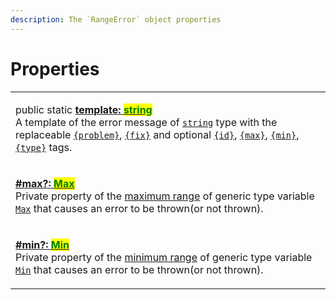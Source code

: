 ```yaml
---
description: The `RangeError` object properties
---
```


# Properties

|                                                                                                                                                                                                                                                                                                                                                                                                                                                                                                                                                                                                                                                                                                                                                                                                                                                                                                   |
| ------------------------------------------------------------------------------------------------------------------------------------------------------------------------------------------------------------------------------------------------------------------------------------------------------------------------------------------------------------------------------------------------------------------------------------------------------------------------------------------------------------------------------------------------------------------------------------------------------------------------------------------------------------------------------------------------------------------------------------------------------------------------------------------------------------------------------------------------------------------------------------------------- |
| <p>public static <a href="static-template.md"><strong>template: </strong><mark style="color:green;"><strong>string</strong></mark></a><br>A template of the error message of <a href="https://developer.mozilla.org/en-US/docs/Web/JavaScript/Reference/Global_Objects/String"><code>string</code></a> type with the replaceable <a href="../../commonerror/properties/static-template.md#problem"><code>{problem}</code></a>, <a href="../../commonerror/properties/static-template.md#fix"><code>{fix}</code></a> and optional <a href="../../commonerror/properties/static-template.md#id"><code>{id}</code></a>, <a href="../../commonerror/properties/static-template.md#max"><code>{max}</code></a>, <a href="../../commonerror/properties/static-template.md#min"><code>{min}</code></a>, <a href="../../commonerror/properties/static-template.md#type"><code>{type}</code></a> tags.</p> |
| <p><a href="max.md"><strong>#max?: </strong><mark style="color:green;"><strong>Max</strong></mark></a><br>Private property of the <a href="../../getting-started/basic-concepts.md#range">maximum range</a> of generic type variable <a href="../generic-type-variables.md#wrap-opening-2"><code>Max</code></a> that causes an error to be thrown(or not thrown).</p>                                                                                                                                                                                                                                                                                                                                                                                                                                                                                                                             |
| <p><a href="min.md"><strong>#min?: </strong><mark style="color:green;"><strong>Min</strong></mark></a><br>Private property of the <a href="../../getting-started/basic-concepts.md#range">minimum range</a> of generic type variable <a href="../generic-type-variables.md#wrap-opening-1"><code>Min</code></a> that causes an error to be thrown(or not thrown).</p>                                                                                                                                                                                                                                                                                                                                                                                                                                                                                                                             |
